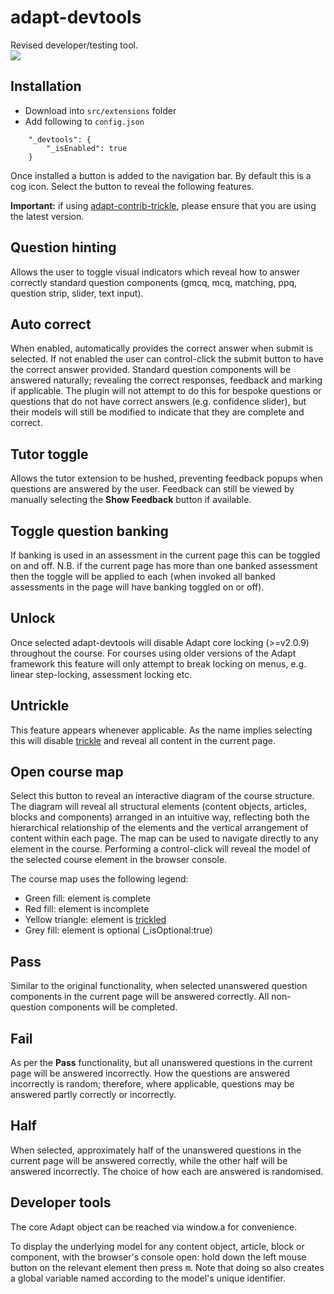 # adapt-devtools  
Revised developer/testing tool.  
![](https://raw.githubusercontent.com/wiki/cgkineo/adapt-devtools/adapt-cheat-preview.gif)

## Installation

* Download into ``src/extensions`` folder
* Add following to ``config.json``
```
    "_devtools": {
        "_isEnabled": true
    }
```

Once installed a button is added to the navigation bar. By default this is a cog icon. Select the button to reveal the following features.

**Important:** if using [adapt-contrib-trickle](https://github.com/adaptlearning/adapt-contrib-trickle), please ensure that you are using the latest version.

## Question hinting

Allows the user to toggle visual indicators which reveal how to answer correctly standard question components (gmcq, mcq, matching, ppq, question strip, slider, text input).

## Auto correct

When enabled, automatically provides the correct answer when submit is selected. If not enabled the user can control-click the submit button to have the correct answer provided. Standard question components will be answered naturally; revealing the correct responses, feedback and marking if applicable. The plugin will not attempt to do this for bespoke questions or questions that do not have correct answers (e.g. confidence slider), but their models will still be modified to indicate that they are complete and correct.

## Tutor toggle

Allows the tutor extension to be hushed, preventing feedback popups when questions are answered by the user. Feedback can still be viewed by manually selecting the **Show Feedback** button if available.

## Toggle question banking

If banking is used in an assessment in the current page this can be toggled on and off. N.B. if the current page has more than one banked assessment then the toggle will be applied to each (when invoked all banked assessments in the page will have banking toggled on or off).

## Unlock

Once selected adapt-devtools will disable Adapt core locking (>=v2.0.9) throughout the course. For courses using older versions of the Adapt framework this feature will only attempt to break locking on menus, e.g. linear step-locking, assessment locking etc.

## Untrickle

This feature appears whenever applicable. As the name implies selecting this will disable [trickle](https://github.com/adaptlearning/adapt-contrib-trickle) and reveal all content in the current page.

## Open course map

Select this button to reveal an interactive diagram of the course structure. The diagram will reveal all structural elements (content objects, articles, blocks and components) arranged in an intuitive way, reflecting both the hierarchical relationship of the elements and the vertical arrangement of content within each page. The map can be used to navigate directly to any element in the course. Performing a control-click will reveal the model of the selected course element in the browser console.

The course map uses the following legend:
+ Green fill: element is complete
+ Red fill: element is incomplete
+ Yellow triangle: element is [trickled](https://github.com/adaptlearning/adapt-contrib-trickle)
+ Grey fill: element is optional (_isOptional:true)

## Pass

Similar to the original functionality, when selected unanswered question components in the current page will be answered correctly. All non-question components will be completed.

## Fail

As per the **Pass** functionality, but all unanswered questions in the current page will be answered incorrectly. How the questions are answered incorrectly is random; therefore, where applicable, questions may be answered partly correctly or incorrectly.

## Half

When selected, approximately half of the unanswered questions in the current page will be answered correctly, while the other half will be answered incorrectly. The choice of how each are answered is randomised.

## Developer tools

The core Adapt object can be reached via window.a for convenience.

To display the underlying model for any content object, article, block or component, with the browser's console open: hold down the left mouse button on the relevant element then press <kbd>m</kbd>. Note that doing so also creates a global variable named according to the model's unique identifier.
